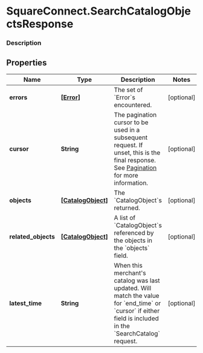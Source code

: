# SquareConnect.SearchCatalogObjectsResponse

### Description



## Properties
Name | Type | Description | Notes
------------ | ------------- | ------------- | -------------
**errors** | [**[Error]**](Error.md) | The set of &#x60;Error&#x60;s encountered. | [optional] 
**cursor** | **String** | The pagination cursor to be used in a subsequent request. If unset, this is the final response. See [Pagination](https://developer.squareup.com/docs/basics/api101/pagination) for more information. | [optional] 
**objects** | [**[CatalogObject]**](CatalogObject.md) | The &#x60;CatalogObject&#x60;s returned. | [optional] 
**related_objects** | [**[CatalogObject]**](CatalogObject.md) | A list of &#x60;CatalogObject&#x60;s referenced by the objects in the &#x60;objects&#x60; field. | [optional] 
**latest_time** | **String** |  When this merchant&#39;s catalog was last updated. Will match the value for &#x60;end_time&#x60; or &#x60;cursor&#x60; if either field is included in the &#x60;SearchCatalog&#x60; request. | [optional] 


